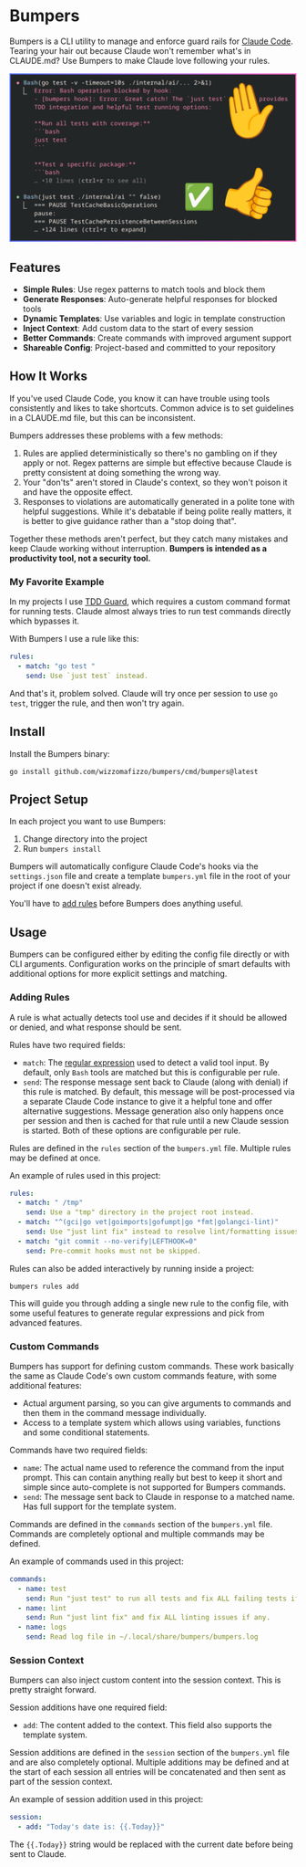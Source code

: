 # Bumpers

Bumpers is a CLI utility to manage and enforce guard rails for
[Claude Code](https://www.anthropic.com/claude-code). Tearing your hair out
because Claude won't remember what's in CLAUDE.md? Use Bumpers to make Claude
love following your rules.

![Bumpers blocking a tool call in Claude Code](example.png)

## Features

- **Simple Rules**: Use regex patterns to match tools and block them
- **Generate Responses**: Auto-generate helpful responses for blocked tools
- **Dynamic Templates**: Use variables and logic in template construction
- **Inject Context**: Add custom data to the start of every session
- **Better Commands**: Create commands with improved argument support
- **Shareable Config**: Project-based and committed to your repository

## How It Works

If you've used Claude Code, you know it can have trouble using tools
consistently and likes to take shortcuts. Common advice is to set guidelines in
a CLAUDE.md file, but this can be inconsistent.

Bumpers addresses these problems with a few methods:

1. Rules are applied deterministically so there's no gambling on if they apply
   or not. Regex patterns are simple but effective because Claude is pretty
   consistent at doing something the wrong way.
2. Your "don'ts" aren't stored in Claude's context, so they won't poison it and
   have the opposite effect.
3. Responses to violations are automatically generated in a polite tone with
   helpful suggestions. While it's debatable if being polite really matters, it
   is better to give guidance rather than a "stop doing that".

Together these methods aren't perfect, but they catch many mistakes and keep
Claude working without interruption.
**Bumpers is intended as a productivity tool, not a security tool.**

### My Favorite Example

In my projects I use [TDD Guard](https://github.com/nizos/tdd-guard), which
requires a custom command format for running tests. Claude almost always tries
to run test commands directly which bypasses it.

With Bumpers I use a rule like this:

```yaml
rules:
  - match: "go test "
    send: Use `just test` instead.
```

And that's it, problem solved. Claude will try once per session to use
`go test`, trigger the rule, and then won't try again.

## Install

Install the Bumpers binary:

```shell
go install github.com/wizzomafizzo/bumpers/cmd/bumpers@latest
```

## Project Setup

In each project you want to use Bumpers:

1. Change directory into the project
2. Run `bumpers install`

Bumpers will automatically configure Claude Code's hooks via the `settings.json`
file and create a template `bumpers.yml` file in the root of your project if
one doesn't exist already.

You'll have to [add rules](#adding-rules) before Bumpers does anything useful.

## Usage

Bumpers can be configured either by editing the config file directly or with
CLI arguments. Configuration works on the principle of smart defaults with
additional options for more explicit settings and matching.

### Adding Rules

A rule is what actually detects tool use and decides if it should be allowed
or denied, and what response should be sent.

Rules have two required fields:

- `match`: The [regular expression](https://github.com/google/re2/wiki/Syntax)
  used to detect a valid tool input. By default, only `Bash` tools are matched
  but this is configurable per rule.
- `send`: The response message sent back to Claude (along with denial) if this
  rule is matched. By default, this message will be post-processed via a
  separate Claude Code instance to give it a helpful tone and offer alternative
  suggestions. Message generation also only happens once per session and then
  is cached for that rule until a new Claude session is started. Both of these
  options are configurable per rule.

Rules are defined in the `rules` section of the `bumpers.yml` file. Multiple
rules may be defined at once.

An example of rules used in this project:

``` yaml
rules:
  - match: " /tmp"
    send: Use a "tmp" directory in the project root instead.
  - match: "^(gci|go vet|goimports|gofumpt|go *fmt|golangci-lint)"
    send: Use "just lint fix" instead to resolve lint/formatting issues.
  - match: "git commit --no-verify|LEFTHOOK=0"
    send: Pre-commit hooks must not be skipped.
```

Rules can also be added interactively by running inside a project:

``` shell
bumpers rules add
```

This will guide you through adding a single new rule to the config file, with
some useful features to generate regular expressions and pick from advanced
features.

### Custom Commands

Bumpers has support for defining custom commands. These work basically the same
as Claude Code's own custom commands feature, with some additional features:

- Actual argument parsing, so you can give arguments to commands and then
  them in the command message individually.
- Access to a template system which allows using variables, functions and some
  conditional statements.

Commands have two required fields:

- `name`: The actual name used to reference the command from the input prompt.
  This can contain anything really but best to keep it short and simple since
  auto-complete is not supported for Bumpers commands.
- `send`: The message sent back to Claude in response to a matched name.
  Has full support for the template system.

Commands are defined in the `commands` section of the `bumpers.yml` file.
Commands are completely optional and multiple commands may be defined.

An example of commands used in this project:

``` yaml
commands:
  - name: test
    send: Run "just test" to run all tests and fix ALL failing tests if any.
  - name: lint
    send: Run "just lint fix" and fix ALL linting issues if any.
  - name: logs
    send: Read log file in ~/.local/share/bumpers/bumpers.log
```

### Session Context

Bumpers can also inject custom content into the session context. This is pretty
straight forward.

Session additions have one required field:

- `add`: The content added to the context. This field also supports the
  template system.

Session additions are defined in the `session` section of the `bumpers.yml`
file and are also completely optional. Multiple additions may be defined and
at the start of each session all entries will be concatenated and then sent
as part of the session context.

An example of session addition used in this project:

``` yaml
session:
  - add: "Today's date is: {{.Today}}"
```

The `{{.Today}}` string would be replaced with the current date before being
sent to Claude.
